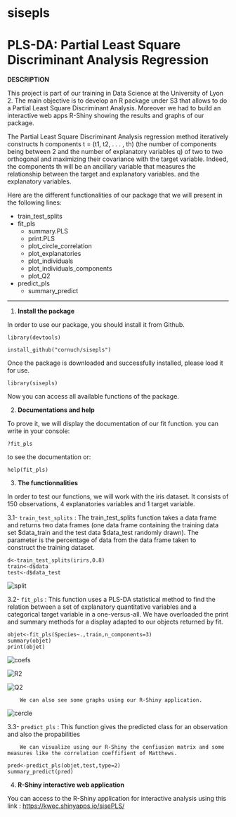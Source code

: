# sisepls

# PLS-DA: Partial Least Square Discriminant Analysis Regression

**DESCRIPTION**

This project is part of our training in Data Science at the University of Lyon 2. The main objective is to develop an R package under S3 that allows to do a Partial Least Square Discriminant Analysis. Moreover we had to build an interactive web apps R-Shiny showing the results and graphs of our package.

The Partial Least Square Discriminant Analysis regression method iteratively constructs h components t = (t1, t2, . . . , th) (the number of components being between 2 and the number of explanatory variables q) of two to two orthogonal and maximizing their covariance with the target variable. Indeed, the components th will be an ancillary variable that measures the relationship between the target and explanatory variables.
and the explanatory variables.

Here are the different functionalities of our package that we will present in the following lines: 
* train_test_splits
* fit_pls
  * summary.PLS
  * print.PLS
  * plot_circle_correlation
  * plot_explanatories
  * plot_individuals
  * plot_individuals_components
  * plot_Q2
* predict_pls
  * summary_predict

---

1. **Install the package**

In order to use our package, you should install it from Github.

```
library(devtools)
```
```
install_github("cornuch/sisepls")
```
Once the package is downloaded and successfully installed, please load it for use.
```
library(sisepls)
```
Now you can access all available functions of the package. 

2. **Documentations and help**

To prove it, we will display the documentation of our fit function. you can write in your console: 
```
?fit_pls 
```
to see the documentation or:
```
help(fit_pls)
```
3. **The functionnalities**

In order to test our functions, we will work with the iris dataset. It consists of 150 observations, 4 explanatories variables and 1 target variable.

   3.1- `train_test_splits` : The train_test_splits function takes a data frame and returns two data frames (one data frame containing the 
        training data set $data_train and the test data $data_test randomly drawn). The parameter is the percentage of data from the data frame taken to    
        construct the training dataset.        
```  
d<-train_test_splits(irirs,0.8)
train<-d$data
test<-d$data_test
```
![split](https://user-images.githubusercontent.com/109891813/205399532-d628332f-9088-4b88-9e3c-1a2c0ce696d0.png)
        
   3.2- `fit_pls` : This function uses a PLS-DA statistical method to find the relation between a set of explanatory quantitative variables and a categorical 
        target variable in a one-versus-all. We have overloaded the print and summary methods for a display adapted to our objects returned by fit.
        
```
objet<-fit_pls(Species~.,train,n_components=3)
summary(objet)
print(objet)
```
![coefs](https://user-images.githubusercontent.com/109891813/205399665-e56ac503-62ad-422a-842e-d42aa218cb52.png)

![R2](https://user-images.githubusercontent.com/109891813/205400103-61612471-3f6b-4fde-8d93-7203b766560f.png) 

![Q2](https://user-images.githubusercontent.com/109891813/205400220-05cc20f5-c011-412a-b0ce-63ec06ef0ef9.png)

        We can also see some graphs using our R-Shiny application.
 
 ![cercle](https://user-images.githubusercontent.com/109891813/205400700-59528231-10a5-4e23-8354-d5c437e4df33.png)

   
   3.3- `predict_pls` : This function gives the predicted class for an observation and also the propabilities 
   
        We can visualize using our R-Shiny the confiusion matrix and some measures like the correlation coeffifient of Matthews.
        
```
pred<-predict_pls(objet,test,type=2)
summary_predict(pred)
```
   
4. **R-Shiny interactive web application**

You can access to the R-Shiny application for interactive analysis using this link : <https://kwec.shinyapps.io/sisePLS/>
